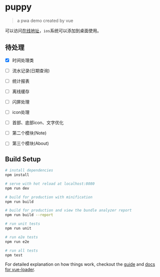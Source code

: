 # puppy

> a pwa demo created by vue

可以访问[在线地址](http://limengke.gitee.io/#/)，`ios`系统可以添加到桌面使用。

## 待处理

- [X] 时间处理类
- [ ] 流水记录(日期查询)
- [ ] 统计报表
- [ ] 离线缓存
- [ ] 闪屏处理
- [ ] icon处理
- [ ] 首部、底部icon、文字优化
- [ ] 第二个模块(Note)
- [ ] 第三个模块(About)


## Build Setup

``` bash
# install dependencies
npm install

# serve with hot reload at localhost:8080
npm run dev

# build for production with minification
npm run build

# build for production and view the bundle analyzer report
npm run build --report

# run unit tests
npm run unit

# run e2e tests
npm run e2e

# run all tests
npm test
```

For detailed explanation on how things work, checkout the [guide](http://vuejs-templates.github.io/webpack/) and [docs for vue-loader](http://vuejs.github.io/vue-loader).
